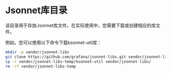 # Jsonnet库目录

该目录用于存放Jsonnet库文件。在实际使用中，您需要下载或创建相应的库文件。

例如，您可以使用以下命令下载ksonnet-util库：

```bash
mkdir -p vendor/jsonnet-libs
git clone https://github.com/grafana/jsonnet-libs.git vendor/jsonnet-libs-temp
cp -r vendor/jsonnet-libs-temp/ksonnet-util vendor/jsonnet-libs/
rm -rf vendor/jsonnet-libs-temp
```
